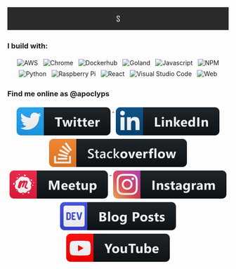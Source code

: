 <img src="img/banner.gif" alt="welcome" />

### I build with:

<p align="center">
  <img
    src="https://raw.githubusercontent.com/MikeCodesDotNET/ColoredBadges/master/svg/dev/aws.svg"
    alt="AWS"
    style="vertical-align: top; margin: 4px;"
  />
  <img
    src="https://raw.githubusercontent.com/MikeCodesDotNET/ColoredBadges/master/svg/dev/chrome.svg"
    alt="Chrome"
    style="vertical-align: top; margin: 4px;"
  />
  <img
    src="https://raw.githubusercontent.com/MikeCodesDotNET/ColoredBadges/master/svg/dev/dockerhub.svg"
    alt="Dockerhub"
    style="vertical-align: top; margin: 4px;"
  />
  <img
    src="https://raw.githubusercontent.com/MikeCodesDotNET/ColoredBadges/master/svg/dev/jetbrains_goland.svg"
    alt="Goland"
    style="vertical-align: top; margin: 4px;"
  />
  <img
    src="https://raw.githubusercontent.com/MikeCodesDotNET/ColoredBadges/master/svg/dev/js.svg"
    alt="Javascript"
    style="vertical-align: top; margin: 4px;"
  />
  <img
    src="https://raw.githubusercontent.com/MikeCodesDotNET/ColoredBadges/master/svg/dev/npm.svg"
    alt="NPM"
    style="vertical-align: top; margin: 4px;"
  />
  <img
    src="https://raw.githubusercontent.com/MikeCodesDotNET/ColoredBadges/master/svg/dev/python.svg"
    alt="Python"
    style="vertical-align: top; margin: 4px;"
  />
  <img
    src="https://raw.githubusercontent.com/MikeCodesDotNET/ColoredBadges/master/svg/dev/raspberrypi.svg"
    alt="Raspberry Pi"
    style="vertical-align: top; margin: 4px;"
  />
  <img
    src="https://raw.githubusercontent.com/MikeCodesDotNET/ColoredBadges/master/svg/dev/react.svg"
    alt="React"
    style="vertical-align: top; margin: 4px;"
  />
  <img
    src="https://raw.githubusercontent.com/MikeCodesDotNET/ColoredBadges/master/svg/dev/visualstudio_code.svg"
    alt="Visual Studio Code"
    style="vertical-align: top; margin: 4px;"
  />
  <img
    src="https://raw.githubusercontent.com/MikeCodesDotNET/ColoredBadges/master/svg/dev/web.svg"
    alt="Web"
    style="vertical-align: top; margin: 4px;"
  />
</p>

### Find me online as @apoclyps

<p align="center">
  <a href="https://twitter.com/apoclyps">
    <img
      src="https://raw.githubusercontent.com/MikeCodesDotNET/ColoredBadges/master/svg/social/twitter.svg"
      alt="Twitter"
      style="vertical-align: top; margin: 4px;"
    />
  </a>
  <a href="https://www.linkedin.com/in/kyleaharrison/">
    <img
      src="https://raw.githubusercontent.com/MikeCodesDotNET/ColoredBadges/master/svg/social/linkedin.svg"
      alt="LinkedIn"
      style="vertical-align: top; margin: 4px;"
    />
  </a>
  <a href="https://stackoverflow.com/users/2083696/apoclyps">
    <img
      src="https://raw.githubusercontent.com/MikeCodesDotNET/ColoredBadges/master/svg/social/stackoverflow.svg"
      alt="Stack Overflow"
      style="vertical-align: top; margin: 4px;"
    />
  </a>
  <a href="https://www.meetup.com/members/135086862/">
    <img
      src="https://raw.githubusercontent.com/MikeCodesDotNET/ColoredBadges/master/svg/social/meetup.svg"
      alt="Meetup"
      style="vertical-align: top; margin: 4px;"
    />
  </a>
  <a href="https://www.instagram.com/apoclyps/">
    <img
      src="https://raw.githubusercontent.com/MikeCodesDotNET/ColoredBadges/master/svg/social/instagram.svg"
      alt="Instagram"
      style="vertical-align: top; margin: 4px;"
    />
  </a>
  <a href="https://dev.to/apoclyps">
    <img
      src="https://raw.githubusercontent.com/MikeCodesDotNET/ColoredBadges/master/svg/blogs/devto.svg"
      alt="Instagram"
      style="vertical-align: top; margin: 4px;"
    />
  </a>
  <a href="https://www.youtube.com/channel/UCJoqM8e739CTz5NmkhEuVZg">
    <img
      src="https://raw.githubusercontent.com/MikeCodesDotNET/ColoredBadges/master/svg/streaming/youtube.svg"
      alt="Youtube"
      style="vertical-align: top; margin: 4px;"
    />
  </a>
</p>
